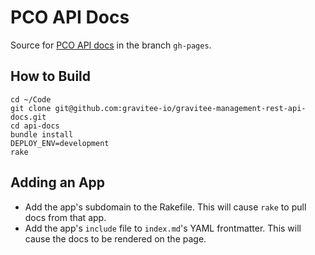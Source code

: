 # PCO API Docs

Source for [PCO API docs](http://planningcenter.github.io/api-docs/) in the branch `gh-pages`.

## How to Build

```
cd ~/Code
git clone git@github.com:gravitee-io/gravitee-management-rest-api-docs.git
cd api-docs
bundle install
DEPLOY_ENV=development
rake
```

## Adding an App

- Add the app's subdomain to the Rakefile. This will cause `rake` to pull docs from that app.
- Add the app's `include` file to `index.md`'s YAML frontmatter. This will cause the docs to be rendered on the page.
